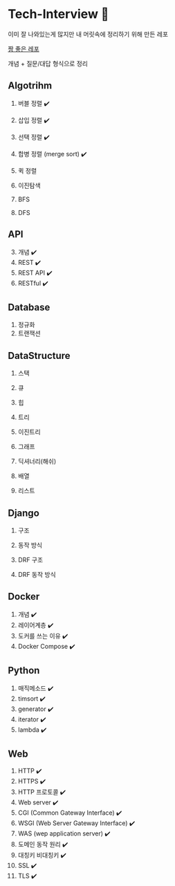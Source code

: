 # Tech-Interview 📖

이미 잘 나와있는게 많지만 내 머릿속에 정리하기 위해 만든 레포

[짱 좋은 레포](https://github.com/JaeYeopHan/Interview_Question_for_Beginner)



개념 + 질문/대답 형식으로 정리

## Algotrihm

1. 버블 정렬 ✔️

2. 삽입 정렬 ✔️

3. 선택 정렬 ✔️

4. 합병 정렬 (merge sort) ✔️

5. 퀵 정렬

6. 이진탐색

7. BFS

8. DFS

   

## API

3. 개념 ✔️
2. REST ✔️
3. REST API ✔️
4. RESTful ✔️



## Database

1. 정규화
2. 트랜잭션



## DataStructure

1. 스택

2. 큐

3. 힙

4. 트리

5. 이진트리

6. 그래프

7. 딕셔너리(해쉬)

8. 배열

9. 리스트

    

## Django

1. 구조

2. 동작 방식

3. DRF 구조

4. DRF 동작 방식

   

## Docker

1. 개념 ✔️
2. 레이어계층 ✔️
3. 도커를 쓰는 이유 ✔️
4. Docker Compose ✔️



## Python

1. 매직메소드 ✔️
2. timsort ✔️
3. generator ✔️
4. iterator ✔️
5. lambda ✔️



## Web

1. HTTP ✔️
2. HTTPS ✔️
3. HTTP 프로토콜 ✔️
4. Web server ✔️
5. CGI (Common Gateway Interface) ✔️
6. WSGI (Web Server Gateway Interface) ✔️
7. WAS (wep application server) ✔️
8. 도메인 동작 원리 ✔️
9. 대칭키 비대칭키 ✔️
10. SSL ✔️
11. TLS ✔️
